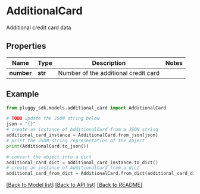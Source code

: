 # AdditionalCard

Additional credit card data

## Properties

Name | Type | Description | Notes
------------ | ------------- | ------------- | -------------
**number** | **str** | Number of the additional credit card | 

## Example

```python
from pluggy_sdk.models.additional_card import AdditionalCard

# TODO update the JSON string below
json = "{}"
# create an instance of AdditionalCard from a JSON string
additional_card_instance = AdditionalCard.from_json(json)
# print the JSON string representation of the object
print(AdditionalCard.to_json())

# convert the object into a dict
additional_card_dict = additional_card_instance.to_dict()
# create an instance of AdditionalCard from a dict
additional_card_from_dict = AdditionalCard.from_dict(additional_card_dict)
```
[[Back to Model list]](../README.md#documentation-for-models) [[Back to API list]](../README.md#documentation-for-api-endpoints) [[Back to README]](../README.md)


